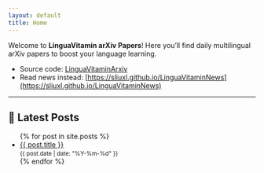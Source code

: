 ```yaml
---
layout: default
title: Home
---
```


Welcome to **LinguaVitamin arXiv Papers**!
Here you’ll find daily multilingual arXiv papers to boost your language learning.

- Source code: [LinguaVitaminArxiv](https://github.com/sliuxl/LinguaVitaminArxiv)
- Read news instead: [https://sliuxl.github.io/LinguaVitaminNews](https://sliuxl.github.io/LinguaVitaminNews)

---

## 📰 Latest Posts

<ul>
  {% for post in site.posts %}
    <li>
      <a href="{{ site.baseurl }}{{ post.url }}">{{ post.title }}</a><br />
      <small>{{ post.date | date: "%Y-%m-%d" }}</small>
    </li>
  {% endfor %}
</ul>
